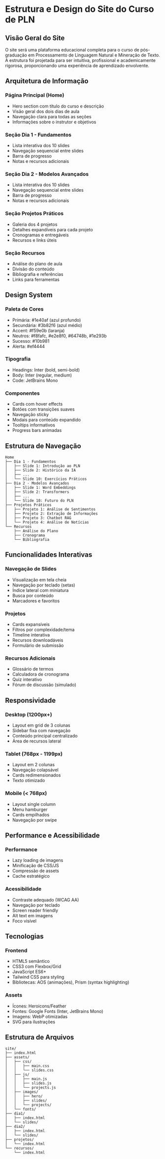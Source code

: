 # Estrutura e Design do Site do Curso de PLN

## Visão Geral do Site

O site será uma plataforma educacional completa para o curso de pós-graduação em Processamento de Linguagem Natural e Mineração de Texto. A estrutura foi projetada para ser intuitiva, profissional e academicamente rigorosa, proporcionando uma experiência de aprendizado envolvente.

## Arquitetura de Informação

### Página Principal (Home)
- Hero section com título do curso e descrição
- Visão geral dos dois dias de aula
- Navegação clara para todas as seções
- Informações sobre o instrutor e objetivos

### Seção Dia 1 - Fundamentos
- Lista interativa dos 10 slides
- Navegação sequencial entre slides
- Barra de progresso
- Notas e recursos adicionais

### Seção Dia 2 - Modelos Avançados  
- Lista interativa dos 10 slides
- Navegação sequencial entre slides
- Barra de progresso
- Notas e recursos adicionais

### Seção Projetos Práticos
- Galeria dos 4 projetos
- Detalhes expandíveis para cada projeto
- Cronogramas e entregáveis
- Recursos e links úteis

### Seção Recursos
- Análise do plano de aula
- Divisão do conteúdo
- Bibliografia e referências
- Links para ferramentas

## Design System

### Paleta de Cores
- Primária: #1e40af (azul profundo)
- Secundária: #3b82f6 (azul médio)
- Accent: #f59e0b (laranja)
- Neutros: #f8fafc, #e2e8f0, #64748b, #1e293b
- Sucesso: #10b981
- Alerta: #ef4444

### Tipografia
- Headings: Inter (bold, semi-bold)
- Body: Inter (regular, medium)
- Code: JetBrains Mono

### Componentes
- Cards com hover effects
- Botões com transições suaves
- Navegação sticky
- Modais para conteúdo expandido
- Tooltips informativos
- Progress bars animadas

## Estrutura de Navegação

```
Home
├── Dia 1 - Fundamentos
│   ├── Slide 1: Introdução ao PLN
│   ├── Slide 2: Histórico da IA
│   ├── ...
│   └── Slide 10: Exercícios Práticos
├── Dia 2 - Modelos Avançados
│   ├── Slide 1: Word Embeddings
│   ├── Slide 2: Transformers
│   ├── ...
│   └── Slide 10: Futuro do PLN
├── Projetos Práticos
│   ├── Projeto 1: Análise de Sentimentos
│   ├── Projeto 2: Extração de Informações
│   ├── Projeto 3: Chatbot RAG
│   └── Projeto 4: Análise de Notícias
└── Recursos
    ├── Análise do Plano
    ├── Cronograma
    └── Bibliografia
```

## Funcionalidades Interativas

### Navegação de Slides
- Visualização em tela cheia
- Navegação por teclado (setas)
- Índice lateral com miniatura
- Busca por conteúdo
- Marcadores e favoritos

### Projetos
- Cards expansíveis
- Filtros por complexidade/tema
- Timeline interativa
- Recursos downloadáveis
- Formulário de submissão

### Recursos Adicionais
- Glossário de termos
- Calculadora de cronograma
- Quiz interativo
- Fórum de discussão (simulado)

## Responsividade

### Desktop (1200px+)
- Layout em grid de 3 colunas
- Sidebar fixa com navegação
- Conteúdo principal centralizado
- Área de recursos lateral

### Tablet (768px - 1199px)
- Layout em 2 colunas
- Navegação colapsável
- Cards redimensionados
- Texto otimizado

### Mobile (< 768px)
- Layout single column
- Menu hamburger
- Cards empilhados
- Navegação por swipe

## Performance e Acessibilidade

### Performance
- Lazy loading de imagens
- Minificação de CSS/JS
- Compressão de assets
- Cache estratégico

### Acessibilidade
- Contraste adequado (WCAG AA)
- Navegação por teclado
- Screen reader friendly
- Alt text em imagens
- Foco visível

## Tecnologias

### Frontend
- HTML5 semântico
- CSS3 com Flexbox/Grid
- JavaScript ES6+
- Tailwind CSS para styling
- Bibliotecas: AOS (animações), Prism (syntax highlighting)

### Assets
- Ícones: Heroicons/Feather
- Fontes: Google Fonts (Inter, JetBrains Mono)
- Imagens: WebP otimizadas
- SVG para ilustrações

## Estrutura de Arquivos

```
site/
├── index.html
├── assets/
│   ├── css/
│   │   ├── main.css
│   │   └── slides.css
│   ├── js/
│   │   ├── main.js
│   │   ├── slides.js
│   │   └── projects.js
│   ├── images/
│   │   ├── hero/
│   │   ├── slides/
│   │   └── projects/
│   └── fonts/
├── dia1/
│   ├── index.html
│   └── slides/
├── dia2/
│   ├── index.html
│   └── slides/
├── projetos/
│   └── index.html
└── recursos/
    └── index.html
```


